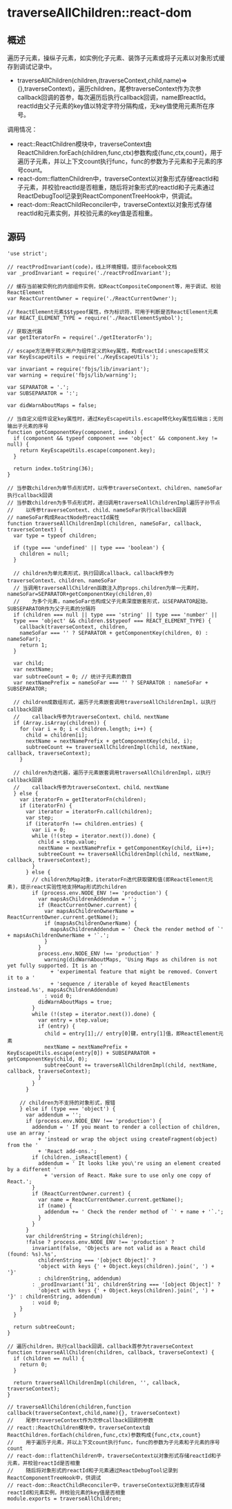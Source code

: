 # traverseAllChildren::react-dom

## 概述

遍历子元素，操纵子元素，如实例化子元素、装饰子元素或将子元素以对象形式缓存到调试记录中。

* traverseAllChildren(children,(traverseContext,child,name)=>{},traverseContext)，遍历children，尾参traverseContext作为次参callback回调的首参，每次遍历后执行callback回调，name即reactId。reactId由父子元素的key值以特定字符分隔构成，无key值使用元素所在序号。

调用情况：
* react::ReactChildren模块中，traverseContext由ReactChildren.forEach(children,func,ctx)参数构成{func,ctx,count}，用于遍历子元素，并以上下文count执行func，func的参数为子元素和子元素的序号count。
* react-dom::flattenChildren中，traverseContext以对象形式存储reactId和子元素，并校验reactId是否相重，随后将对象形式的reactId和子元素通过ReactDebugTool记录到ReactComponentTreeHook中，供调试。
* react-dom::ReactChildReconciler中，traverseContext以对象形式存储reactId和元素实例，并校验元素的key值是否相重。

## 源码

    'use strict';
    
    // reactProdInvariant(code)，线上环境报错，提示facebook文档
    var _prodInvariant = require('./reactProdInvariant');
    
    // 缓存当前被实例化的内部组件实例，如ReactCompositeComponent等，用于调试、校验ReactElement
    var ReactCurrentOwner = require('./ReactCurrentOwner');
    
    // ReactElement元素$$typeof属性，作为标识符，可用于判断是否ReactElement元素
    var REACT_ELEMENT_TYPE = require('./ReactElementSymbol');
    
    // 获取迭代器
    var getIteratorFn = require('./getIteratorFn');
    
    // escape方法用于转义用户为组件定义的key属性，构成reactId；unescape反转义
    var KeyEscapeUtils = require('./KeyEscapeUtils');
    
    var invariant = require('fbjs/lib/invariant');
    var warning = require('fbjs/lib/warning');
    
    var SEPARATOR = '.';
    var SUBSEPARATOR = ':';
    
    var didWarnAboutMaps = false;
    
    // 当自定义组件设定key属性时，通过KeyEscapeUtils.escape转化key属性后输出；无则输出子元素的序号
    function getComponentKey(component, index) {
      if (component && typeof component === 'object' && component.key != null) {
        return KeyEscapeUtils.escape(component.key);
      }
    
      return index.toString(36);
    }
    
    // 当参数children为单节点形式时，以传参traverseContext、children、nameSoFar执行callback回调
    // 当参数children为多节点形式时，递归调用traverseAllChildrenImpl遍历子孙节点
    //    以传参traverseContext、child、nameSoFar执行callback回调
    // nameSoFar构成ReactNode的reactId属性
    function traverseAllChildrenImpl(children, nameSoFar, callback, traverseContext) {
      var type = typeof children;
    
      if (type === 'undefined' || type === 'boolean') {
        children = null;
      }
    
      // children为单元素形式，执行回调callback，callback传参为traverseContext、children、nameSoFar
      // 当调用traverseAllChildren函数注入的props.children为单一元素时，nameSoFar=SEPARATOR+getComponentKey(children,0)
      //    为多个元素，nameSoFar也构成父子元素深度嵌套形式，以SEPARATOR起始，SUBSEPARATOR作为父子元素的分隔符
      if (children === null || type === 'string' || type === 'number' ||
      type === 'object' && children.$$typeof === REACT_ELEMENT_TYPE) {
        callback(traverseContext, children,
        nameSoFar === '' ? SEPARATOR + getComponentKey(children, 0) : nameSoFar);
        return 1;
      }
    
      var child;
      var nextName;
      var subtreeCount = 0; // 统计子元素的数目
      var nextNamePrefix = nameSoFar === '' ? SEPARATOR : nameSoFar + SUBSEPARATOR;
    
      // children成数组形式，遍历子元素嵌套调用traverseAllChildrenImpl，以执行callback回调
      //    callback传参为traverseContext、child、nextName
      if (Array.isArray(children)) {
        for (var i = 0; i < children.length; i++) {
          child = children[i];
          nextName = nextNamePrefix + getComponentKey(child, i);
          subtreeCount += traverseAllChildrenImpl(child, nextName, callback, traverseContext);
        }
    
      // children为迭代器，遍历子元素嵌套调用traverseAllChildrenImpl，以执行callback回调
      //    callback传参为traverseContext、child、nextName
      } else {
        var iteratorFn = getIteratorFn(children);
        if (iteratorFn) {
          var iterator = iteratorFn.call(children);
          var step;
          if (iteratorFn !== children.entries) {
            var ii = 0;
            while (!(step = iterator.next()).done) {
              child = step.value;
              nextName = nextNamePrefix + getComponentKey(child, ii++);
              subtreeCount += traverseAllChildrenImpl(child, nextName, callback, traverseContext);
            }
          } else {
            // children为Map对象，iteratorFn迭代获取键和值(即ReactElement元素)，提示react实验性地支持Map形式的children
            if (process.env.NODE_ENV !== 'production') {
              var mapsAsChildrenAddendum = '';
              if (ReactCurrentOwner.current) {
                var mapsAsChildrenOwnerName = ReactCurrentOwner.current.getName();
                if (mapsAsChildrenOwnerName) {
                  mapsAsChildrenAddendum = ' Check the render method of `' + mapsAsChildrenOwnerName + '`.';
                }
              }
              process.env.NODE_ENV !== 'production' ? 
                warning(didWarnAboutMaps, 'Using Maps as children is not yet fully supported. It is an ' 
                  + 'experimental feature that might be removed. Convert it to a ' 
                  + 'sequence / iterable of keyed ReactElements instead.%s', mapsAsChildrenAddendum) 
                : void 0;
              didWarnAboutMaps = true;
            }
            while (!(step = iterator.next()).done) {
              var entry = step.value;
              if (entry) {
                child = entry[1];// entry[0]键，entry[1]值，即ReactElement元素
                nextName = nextNamePrefix + KeyEscapeUtils.escape(entry[0]) + SUBSEPARATOR + getComponentKey(child, 0);
                subtreeCount += traverseAllChildrenImpl(child, nextName, callback, traverseContext);
              }
            }
          }
    
        // children为不支持的对象形式，报错
        } else if (type === 'object') {
          var addendum = '';
          if (process.env.NODE_ENV !== 'production') {
            addendum = ' If you meant to render a collection of children, use an array ' 
              + 'instead or wrap the object using createFragment(object) from the ' 
              + 'React add-ons.';
            if (children._isReactElement) {
              addendum = ' It looks like you\'re using an element created by a different ' 
                + 'version of React. Make sure to use only one copy of React.';
            }
            if (ReactCurrentOwner.current) {
              var name = ReactCurrentOwner.current.getName();
              if (name) {
                addendum += ' Check the render method of `' + name + '`.';
              }
            }
          }
          var childrenString = String(children);
          !false ? process.env.NODE_ENV !== 'production' ? 
            invariant(false, 'Objects are not valid as a React child (found: %s).%s', 
              childrenString === '[object Object]' ? 
              'object with keys {' + Object.keys(children).join(', ') + '}' 
              : childrenString, addendum) 
            : _prodInvariant('31', childrenString === '[object Object]' ? 
              'object with keys {' + Object.keys(children).join(', ') + '}' : childrenString, addendum) 
            : void 0;
        }
      }
    
      return subtreeCount;
    }
    
    // 遍历children，执行callback回调，callback首参为traverseContext
    function traverseAllChildren(children, callback, traverseContext) {
      if (children == null) {
        return 0;
      }
    
      return traverseAllChildrenImpl(children, '', callback, traverseContext);
    }
    
    // traverseAllChildren(children,function callback(traverseContext,child,name){}, traverseContext)
    //    尾参traverseContext作为次参callback回调的参数
    // react::ReactChildren模块中，traverseContext由ReactChildren.forEach(children,func,ctx)参数构成{func,ctx,count}
    //    用于遍历子元素，并以上下文count执行func，func的参数为子元素和子元素的序号count
    // react-dom::flattenChildren中，traverseContext以对象形式存储reactId和子元素，并校验reactId是否相重
    //    随后将对象形式的reactId和子元素通过ReactDebugTool记录到ReactComponentTreeHook中，供调试
    // react-dom::ReactChildReconciler中，traverseContext以对象形式存储reactId和元素实例，并校验元素的key值是否相重
    module.exports = traverseAllChildren;
